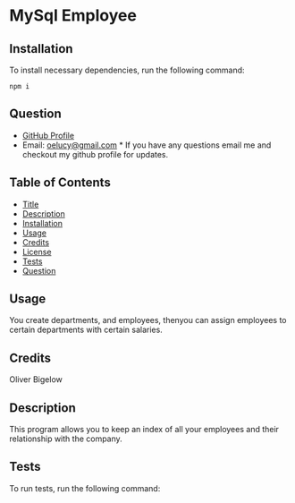 # MySql Employee

## Installation

To install necessary dependencies, run the following command:

```
npm i
```

## Question

- [GitHub Profile](https://github.com/obigelow)
- Email: oelucy@gmail.com \* If you have any questions email me and checkout my github profile for updates.

## Table of Contents

- [Title](#mysql-employee)
- [Description](#Description)
- [Installation](#Installation)
- [Usage](#Usage)
- [Credits](#Credits)
- [License](#License)
- [Tests](#Tests)
- [Question](#Question)

## Usage

You create departments, and employees, thenyou can assign employees to certain departments with certain salaries.

## Credits

Oliver Bigelow

## Description

This program allows you to keep an index of all your employees and their relationship with the company.

## Tests

To run tests, run the following command:

```npm test

```
